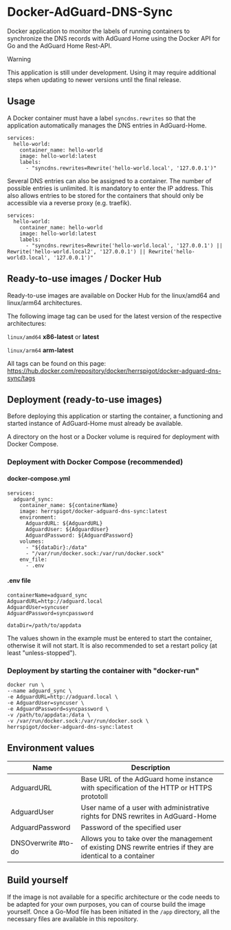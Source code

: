 # Docker-AdGuard-DNS-Sync
Docker application to monitor the labels of running containers to synchronize the DNS records with AdGuard Home using the Docker API for Go and the AdGuard Home Rest-API.

> [!WARNING]
> This application is still under development.
> Using it may require additional steps when updating to newer versions until the final release.

## Usage
A Docker container must have a label `syncdns.rewrites` so that the application automatically manages the DNS entries in AdGuard-Home.
```
services:
  hello-world:
    container_name: hello-world
    image: hello-world:latest
    labels:
      - "syncdns.rewrites=Rewrite('hello-world.local', '127.0.0.1')"
```
Several DNS entries can also be assigned to a container.
The number of possible entries is unlimited.
It is mandatory to enter the IP address.
This also allows entries to be stored for the containers that should only be accessible via a reverse proxy (e.g. traefik).
```
services:
  hello-world:
    container_name: hello-world
    image: hello-world:latest
    labels:
      - "syncdns.rewrites=Rewrite('hello-world.local', '127.0.0.1') || Rewrite('hello-world.local2', '127.0.0.1') || Rewrite('hello-world3.local', '127.0.0.1')"
```

## Ready-to-use images / Docker Hub
Ready-to-use images are available on Docker Hub for the linux/amd64 and linux/arm64 architectures.

The following image tag can be used for the latest version of the respective architectures:

`linux/amd64`
**x86-latest** or **latest**

`linux/arm64`
**arm-latest**

All tags can be found on this page:
https://hub.docker.com/repository/docker/herrspigot/docker-adguard-dns-sync/tags

## Deployment (ready-to-use images)

Before deploying this application or starting the container, a functioning and started instance of AdGuard-Home must already be available.

A directory on the host or a Docker volume is required for deployment with Docker Compose.

### Deployment with Docker Compose (recommended)
#### docker-compose.yml
```
services:
  adguard_sync:
    container_name: ${containerName}
    image: herrspigot/docker-adguard-dns-sync:latest
    environment:
      AdguardURL: ${AdguardURL}
      AdguardUser: ${AdguardUser}
      AdguardPassword: ${AdguardPassword}
    volumes:
      - "${dataDir}:/data"
      - "/var/run/docker.sock:/var/run/docker.sock"
    env_file:
      - .env
```
#### .env file
```
containerName=adguard_sync
AdguardURL=http://adguard.local
AdguardUser=syncuser
AdguardPassword=syncpassword

dataDir=/path/to/appdata
```
The values shown in the example must be entered to start the container, otherwise it will not start.
It is also recommended to set a restart policy (at least "unless-stopped").

### Deployment by starting the container with "docker-run"
```
docker run \
--name adguard_sync \
-e AdguardURL=http://adguard.local \
-e AdguardUser=syncuser \
-e AdguardPassword=syncpassword \
-v /path/to/appdata:/data \
-v /var/run/docker.sock:/var/run/docker.sock \
herrspigot/docker-adguard-dns-sync:latest
```

## Environment values
| Name                 | Description                                                              |
|----------------------|--------------------------------------------------------------------------|
| AdguardURL           | Base URL of the AdGuard home instance with specification of the HTTP or HTTPS prototoll |
| AdguardUser          | User name of a user with administrative rights for DNS rewrites in AdGuard-Home |
| AdguardPassword      | Password of the specified user |
| DNSOverwrite  #to-do | Allows you to take over the management of existing DNS rewrite entries if they are identical to a container |

## Build yourself
If the image is not available for a specific architecture or the code needs to be adapted for your own purposes, you can of course build the image yourself.
Once a Go-Mod file has been initiated in the `/app` directory, all the necessary files are available in this repository.